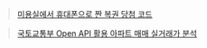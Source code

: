 

> [미용실에서 휴대폰으로 짠 복권 당첨 코드](https://gist.github.com/heuiy/05fbd4ab42427c8b937a0afd491d1ebe)

> [국토교통부 Open API 활용 아파트 매매 실거래가 분석](https://colab.research.google.com/drive/1pwbE6Jkahti9RHAGU0Ex8VWWRgcd4vkF)

